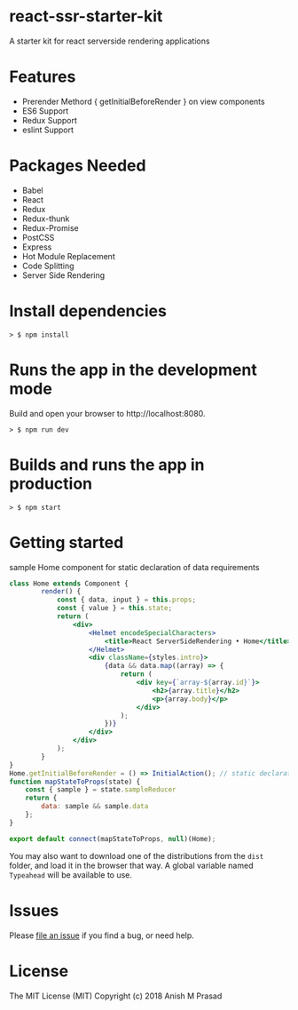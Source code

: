 # react-ssr-starter-kit

A starter kit for react serverside rendering applications 

Features
========
* Prerender Methord { getInitialBeforeRender } on view components
* ES6 Support
* Redux Support
* eslint Support

Packages Needed
===============
- Babel
- React
- Redux
- Redux-thunk
- Redux-Promise
- PostCSS
- Express
- Hot Module Replacement
- Code Splitting
- Server Side Rendering

Install dependencies
====================
```
> $ npm install
```

Runs the app in the development mode
====================================
Build and open your browser to http://localhost:8080.
```
> $ npm run dev
```

Builds and runs the app in production
=====================================
```
> $ npm start
```

Getting started
===============

sample Home component for static declaration of data requirements

```jsx
class Home extends Component { 
		render() {
			const { data, input } = this.props;
			const { value } = this.state;
			return (
				<div>
					<Helmet encodeSpecialCharacters>
						<title>React ServerSideRendering • Home</title>
					</Helmet>
					<div className={styles.intro}>
						{data && data.map((array) => {
							return (
								<div key={`array-${array.id}`}>
									<h2>{array.title}</h2>
									<p>{array.body}</p>
								</div>
							);
						})}
					</div>
				</div>
			);
		}
}
Home.getInitialBeforeRender = () => InitialAction(); // static declaration of data requirements
function mapStateToProps(state) {
	const { sample } = state.sampleReducer
	return {
		data: sample && sample.data
	};
}

export default connect(mapStateToProps, null)(Home);
```

You may also want to download one of the distributions from the `dist` folder, and load it in the browser that way. A global variable named `Typeahead` will be available to use.

Issues
======
Please [file an issue](https://github.com/Anishmprasad/react-ssr-starter-kit/issues) if you find a bug, or need help.


License
=======
The MIT License (MIT)
Copyright (c) 2018 Anish M Prasad